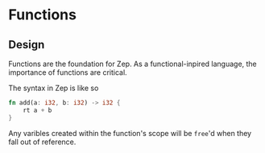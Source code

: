 # Functions

## Design

Functions are the foundation for Zep. As a functional-inpired language, the importance of functions are critical.

The syntax in Zep is like so

```rust
fn add(a: i32, b: i32) -> i32 {
    rt a + b
}
```

Any varibles created within the function's scope will be `free`'d when they fall out of reference.
